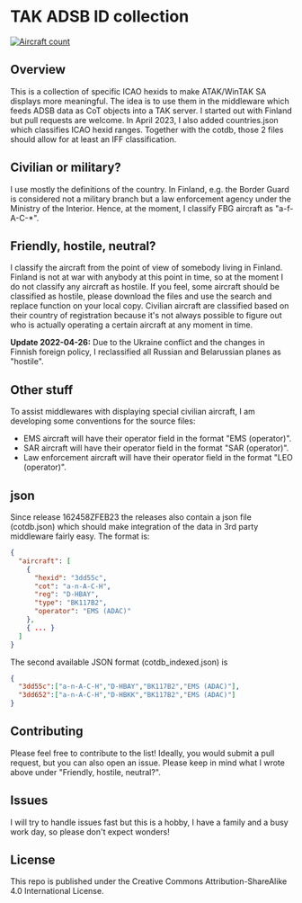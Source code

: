 # TAK ADSB ID collection

[![Aircraft count](https://img.shields.io/static/v1?label=Aircraft&message=2654&color=2ea44f)](https://github.com/sgofferj/TAK-ADSB-ID)
## Overview
This is a collection of specific ICAO hexids to make ATAK/WinTAK SA displays more meaningful. The idea is to use them in the middleware which feeds ADSB data as CoT objects into a TAK server.
I started out with Finland but pull requests are welcome.
In April 2023, I also added countries.json which classifies ICAO hexid ranges. Together with the cotdb, those 2 files should allow for at least an IFF classification.
## Civilian or military?
I use mostly the definitions of the country. In Finland, e.g. the Border Guard is considered not a military branch but a law enforcement agency under the Ministry of the Interior. Hence, at the moment, I classify FBG aircraft as "a-f-A-C-\*". 
## Friendly, hostile, neutral?
I classify the aircraft from the point of view of somebody living in Finland. Finland is not at war with anybody at this point in time, so at the moment I do not classify any aircraft as hostile. If you feel, some aircraft should be classified as hostile, please download the files and use the search and replace function on your local copy.
Civilian aircraft are classified based on their country of registration because it's not always possible to figure out who is actually operating a certain aircraft at any moment in time.

**Update 2022-04-26:** Due to the Ukraine conflict and the changes in Finnish foreign policy, I reclassified all Russian and Belarussian planes as "hostile".

## Other stuff
To assist middlewares with displaying special civilian aircraft, I am developing some conventions for the source files:
- EMS aircraft will have their operator field in the format "EMS (operator)".
- SAR aircraft will have their operator field in the format "SAR (operator)".
- Law enforcement aircraft will have their operator field in the format "LEO (operator)".
## json
Since release 162458ZFEB23 the releases also contain a json file (cotdb.json) which should make integration of the data in 3rd party middleware fairly easy. The format is:
```json
{
  "aircraft": [
    {
      "hexid": "3dd55c",
      "cot": "a-n-A-C-H",
      "reg": "D-HBAY",
      "type": "BK117B2",
      "operator": "EMS (ADAC)"
    },
    { ... }
  ]
}
```
The second available JSON format (cotdb_indexed.json) is
```json
{
  "3dd55c":["a-n-A-C-H","D-HBAY","BK117B2","EMS (ADAC)"],
  "3dd652":["a-n-A-C-H","D-HBKK","BK117B2","EMS (ADAC)"]
}

```
## Contributing
Please feel free to contribute to the list! Ideally, you would submit a pull request, but you can also open an issue. Please keep in mind what I wrote above under "Friendly, hostile, neutral?".
## Issues
I will try to handle issues fast but this is a hobby, I have a family and a busy work day, so please don't expect wonders!
## License
This repo is published under the Creative Commons Attribution-ShareAlike 4.0 International License.
